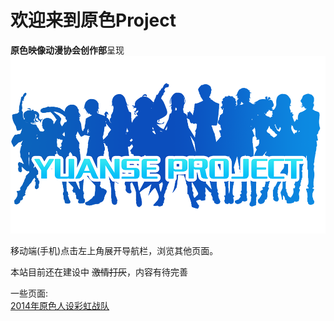 # 欢迎来到原色Project

**原色映像动漫协会创作部**呈现  
![img1](./imgs/logo-yuanse.png)

移动端(手机)点击左上角展开导航栏，浏览其他页面。

本站目前还在建设中 ~~激情打灰~~，内容有待完善

一些页面:  
[2014年原色人设彩虹战队](./2014.md)